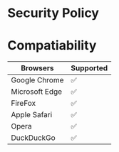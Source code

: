 # Security Policy

# Compatiability 

| Browsers       | Supported          |
| -------        | ------------------ |
| Google Chrome  | :white_check_mark: |
| Microsoft Edge | :white_check_mark: |
| FireFox        | :white_check_mark: |
| Apple Safari   | :white_check_mark: |
| Opera          | :white_check_mark: |
| DuckDuckGo     | :white_check_mark: |

